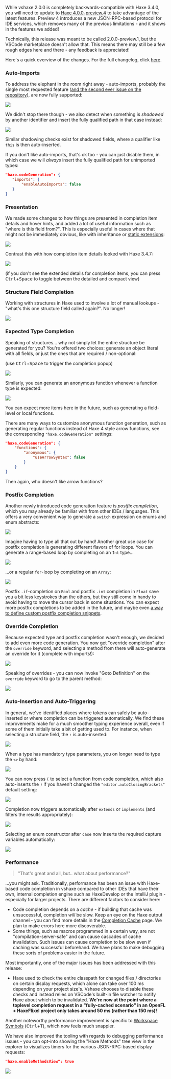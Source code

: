 While vshaxe 2.0.0 is completely backwards-compatible with Haxe 3.4.0, you will need to update to [Haxe 4.0.0-preview.4](https://haxe.org/download/version/4.0.0-preview.4/) to take advantage of the latest features. Preview 4 introduces a new JSON-RPC-based protocol for IDE services, which removes many of the previous limitations - and it shows in the features we added!

Technically, this release was meant to be called 2.0.0-preview.1, but the VSCode marketplace doesn't allow that. This means there may still be a few rough edges here and there - any feedback is appreciated!

Here's a quick overview of the changes. For the full changelog, click [here](https://github.com/vshaxe/vshaxe/blob/2.0.0/CHANGELOG.md#200-june-12-2018).

### Auto-Imports

To address the elephant in the room right away - auto-imports, probably the single most requested feature ([and the second ever issue on the repository](https://github.com/vshaxe/vshaxe/issues/2)), are now fully supported:

![](images/release-2.0.0/auto-import.gif)

We didn't stop there though - we also detect when something is _shadowed_ by another identifier and insert the fully qualified path in that case instead:

![](images/release-2.0.0/shadowing.gif)

Similar shadowing checks exist for shadowed fields, where a qualifier like `this` is then auto-inserted.

If you don't like auto-imports, that's ok too - you can just disable them, in which case we will _always_ insert the fully qualified path for unimported types:

```json
"haxe.codeGeneration": {
   "imports": {
       "enableAutoImports": false
   }
}
```

### Presentation

We made some changes to how things are presented in completion item details and hover hints, and added a lot of useful information such as "where is this field from?". This is especially useful in cases where that might not be immediately obvious, like with inheritance or [static extensions](https://haxe.org/manual/lf-static-extension.html):

![](images/release-2.0.0/new-details.png)

Contrast this with how completion item details looked with Haxe 3.4.7:

![](images/release-2.0.0/old-details.png)

(if you don't see the extended details for completion items, you can press <kbd>Ctrl</kbd>+<kbd>Space</kbd> to toggle between the detailed and compact view)

### Structure Field Completion

Working with structures in Haxe used to involve a lot of manual lookups - "what's this one structure field called again?". No longer!

![](images/release-2.0.0/structure-field-completion.png)

### Expected Type Completion

Speaking of structures... why not simply let the entire structure be generated for you? You're offered two choices: generate an object literal with all fields, or just the ones that are required / non-optional:

(use <kbd>Ctrl</kbd>+<kbd>Space</kbd> to trigger the completion popup)

![](images/release-2.0.0/expected-type-object-literal.gif)

Similarly, you can generate an anonymous function whenever a function type is expected:

![](images/release-2.0.0/expected-type-function.gif)

You can expect more items here in the future, such as generating a field-level or local functions.

There are many ways to customize anonymous function generation, such as generating regular functions instead of Haxe 4 style arrow functions, see the corresponding `"haxe.codeGeneration"` settings:

```json
"haxe.codeGeneration": {
    "functions": {
        "anonymous": {
            "useArrowSyntax": false
        }
    }
}
```

Then again, who doesn't like arrow functions?

### Postfix Completion

Another newly introduced code generation feature is _postfix completion_, which you may already be familiar with from other IDEs / languages. This offers a very convenient way to generate a `switch` expression on enums and enum abstracts:

![](images/release-2.0.0/postfix-switch.gif)

Imagine having to type all that out by hand! Another great use case for postfix completion is generating different flavors of for loops. You can generate a range-based loop by completing on an `Int` type...

![](images/release-2.0.0/postfix-fori.gif)

...or a regular `for`-loop by completing on an `Array`:

![](images/release-2.0.0/postfix-for.gif)

Postfix `.if`-completion on `Bool` and postfix `.int` completion in `Float` save you a bit less keystrokes than the others, but they still come in handy to avoid having to move the cursor back in some situations. You can expect more postfix completions to be added in the future, and maybe even [a way to define custom postfix completion snippets](https://github.com/vshaxe/vshaxe/issues/231).

### Override Completion

Because expected type and postfix completion wasn't enough, we decided to add even more code generation. You now get "override completion" after the `override` keyword, and selecting a method from there will auto-generate an override for it (complete with imports!):

![](images/release-2.0.0/override-completion.gif)

Speaking of overrides - you can now invoke "Goto Definition" on the `override` keyword to go to the parent method:

![](images/release-2.0.0/override-goto-definition.gif)


### Auto-Insertion and Auto-Triggering

In general, we've identified places where tokens can safely be auto-inserted or where completion can be triggered automatically. We find these improvements make for a much smoother typing experience overall, even if some of them initially take a bit of getting used to. For instance, when selecting a structure field, the `:` is auto-inserted:

![](images/release-2.0.0/auto-insert-structure.gif)

When a type has mandatory type parameters, you on longer need to type the `<>` by hand:

![](images/release-2.0.0/auto-insert-params.gif)

You can now press `(` to select a function from code completion, which also auto-inserts the `)` if you haven't changed the `"editor.autoClosingBrackets"` default setting:

![](images/release-2.0.0/commit-character.gif)

Completion now triggers automatically after `extends` or `implements` (and filters the results appropriately):

![](images/release-2.0.0/auto-trigger-implements.gif)

Selecting an enum constructor after `case` now inserts the required capture variables automatically:

![](images/release-2.0.0/auto-insert-case.gif)

### Performance

>"That's great and all, but.. what about performance?"

...you might ask. Traditionally, performance has been an issue with Haxe-based code completion in vshaxe compared to other IDEs that have their own, internal completion engine such as HaxeDevelop or the IntelliJ plugin - especially for larger projects. There are different factors to consider here:

- Code completion depends on a _cache_ - if building that cache was unsuccessful, completion _will_ be slow. Keep an eye on the Haxe output channel - you can find more details in the [Completion Cache](https://github.com/vshaxe/vshaxe/wiki/Completion-Cache) page. We plan to make errors here more discoverable.
- Some things, such as macros programmed in a certain way, are not "compilation-server-safe" and can cause cascades of cache invalidation. Such issues can cause completion to be slow even if caching was successful beforehand. We have plans to make debugging these sorts of problems easier in the future.

Most importantly, one of the major issues has been addressed with this release:

- Haxe used to check the entire classpath for changed files / directories on certain display requests, which alone can take over 100 ms depending on your project size's. Vshaxe chooses to disable these checks and instead relies on VSCode's built-in file watcher to notify Haxe about which to be invalidated. **We're now at the point where a toplevel completion request in a "fully-cached scenario" in an OpenFL + HaxeFlixel project only takes around 50 ms (rather than 150 ms)!**

Another noteworthy performance improvement is specific to [Workspace Symbols](https://github.com/vshaxe/vshaxe/wiki/Workspace-Symbols) (<kbd>Ctrl</kbd>+<kbd>T</kbd>), which now feels much snappier.

We have also improved the tooling with regards to debugging performance issues - you can opt-into showing the "Haxe Methods" tree view in the explorer to visualizes timers for the various JSON-RPC-based display requests:

```json
"haxe.enableMethodsView": true
```

![](images/release-2.0.0/haxe-methods.png)
